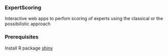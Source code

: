 ### ExpertScoring
Interactive web apps to perfom scoring of experts using the classical or the possibilistic approach

### Prerequisites
Install R package [shiny](https://shiny.rstudio.com/)
